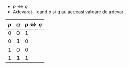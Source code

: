 - $p \iff q$
- Adevarat - cand p si q au aceeasi valoare de adevar

| $p$ | $q$ | $p \iff q$ |
| --- | --- | ---------- |
| 0   | 0   | 1          |
| 0   | 1   | 0          |
| 1   | 0   | 0          |
| 1   | 1   | 1          |



